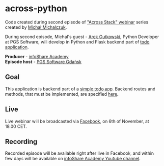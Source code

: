 # across-python

Code created during second episode of ["Across Stack" webinar](https://www.facebook.com/events/1944578742303204/) series
created by [Michał Michalczuk](https://michalczukm.xyz/).

During second episode, Michal's guest - [Arek Gutkowski](https://www.linkedin.com/in/arkadiuszgutkowski/), 
Python Developer at PGS Software, will develop in Python and Flask backend part of 
[todo application](https://github.com/michalczukm/across-stack-todo-front-example-app).

**Producer** - [infoShare Academy](https://infoshareacademy.com/)  
**Episode host** - [PGS Software Gdańsk](https://www.pgs-soft.com/)

## Goal
This application is backend part of 
a [simple todo app](https://github.com/michalczukm/across-stack-todo-front-example-app).
Backend routes and methods, that must be implemented, 
are specified [here](https://michalczukmpresentstodoapi.docs.apiary.io/).

## Live

Live webinar will be broadcasted via [Facebook](https://www.facebook.com/events/1944578742303204/), 
on 6th of November, at 18.00 CET.

## Recording

Recorded episode will be available right after live in Facebook, and within few days will be available 
on [infoShare Academy Youtube channel](https://www.youtube.com/channel/UC5wCWXYVEXlQ8Fay9UcF7bw).
 